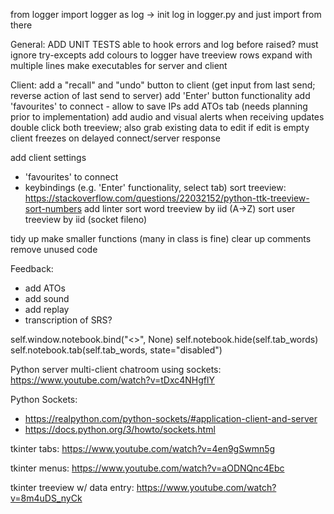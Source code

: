 from logger import logger as log -> init log in logger.py and just import from there


General:
ADD UNIT TESTS
able to hook errors and log before raised? must ignore try-excepts
add colours to logger
have treeview rows expand with multiple lines
make executables for server and client

Client:
add a "recall" and "undo" button to client (get input from last send; reverse action of last send to server)
add 'Enter' button functionality
add 'favourites' to connect - allow to save IPs
add ATOs tab (needs planning prior to implementation)
add audio and visual alerts when receiving updates
double click both treeview; also grab existing data to edit if edit is empty
client freezes on delayed connect/server response


add client settings
- 'favourites' to connect
- keybindings (e.g. 'Enter' functionality, select tab)
sort treeview: https://stackoverflow.com/questions/22032152/python-ttk-treeview-sort-numbers
add linter
sort word treeview by iid (A->Z)
sort user treeview by iid (socket fileno)


tidy up
make smaller functions (many in class is fine)
clear up comments
remove unused code


Feedback:
- add ATOs
- add sound
- add replay
- transcription of SRS?


self.window.notebook.bind("<<NotebookTabChanged>>", None)
self.notebook.hide(self.tab_words)
self.notebook.tab(self.tab_words, state="disabled")


Python server multi-client chatroom using sockets: https://www.youtube.com/watch?v=tDxc4NHgflY

Python Sockets:
- https://realpython.com/python-sockets/#application-client-and-server
- https://docs.python.org/3/howto/sockets.html

tkinter tabs: https://www.youtube.com/watch?v=4en9gSwmn5g

tkinter menus: https://www.youtube.com/watch?v=aODNQnc4Ebc

tkinter treeview w/ data entry: https://www.youtube.com/watch?v=8m4uDS_nyCk